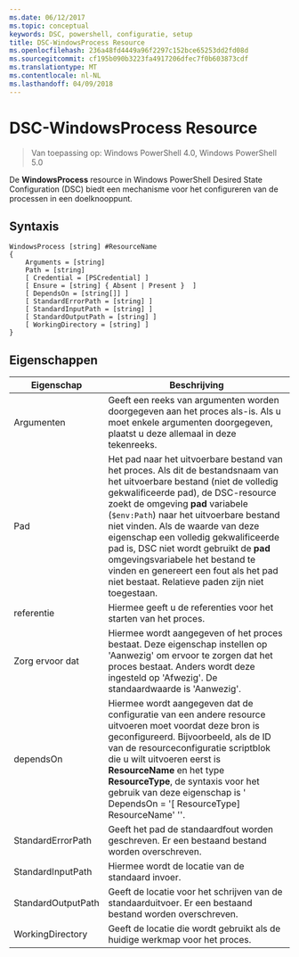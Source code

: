 ```yaml
---
ms.date: 06/12/2017
ms.topic: conceptual
keywords: DSC, powershell, configuratie, setup
title: DSC-WindowsProcess Resource
ms.openlocfilehash: 236a48fd4449a96f2297c152bce65253dd2fd08d
ms.sourcegitcommit: cf195b090b3223fa4917206dfec7f0b603873cdf
ms.translationtype: MT
ms.contentlocale: nl-NL
ms.lasthandoff: 04/09/2018
---
```

# <a name="dsc-windowsprocess-resource"></a>DSC-WindowsProcess Resource

> Van toepassing op: Windows PowerShell 4.0, Windows PowerShell 5.0

De **WindowsProcess** resource in Windows PowerShell Desired State Configuration (DSC) biedt een mechanisme voor het configureren van de processen in een doelknooppunt.

## <a name="syntax"></a>Syntaxis

```
WindowsProcess [string] #ResourceName
{
    Arguments = [string]
    Path = [string]
    [ Credential = [PSCredential] ]
    [ Ensure = [string] { Absent | Present }  ]
    [ DependsOn = [string[]] ]
    [ StandardErrorPath = [string] ]
    [ StandardInputPath = [string] ]
    [ StandardOutputPath = [string] ]
    [ WorkingDirectory = [string] ]
}
```

## <a name="properties"></a>Eigenschappen
|  Eigenschap  |  Beschrijving   |
|---|---|
| Argumenten| Geeft een reeks van argumenten worden doorgegeven aan het proces als-is. Als u moet enkele argumenten doorgegeven, plaatst u deze allemaal in deze tekenreeks.|
| Pad| Het pad naar het uitvoerbare bestand van het proces. Als dit de bestandsnaam van het uitvoerbare bestand (niet de volledig gekwalificeerde pad), de DSC-resource zoekt de omgeving **pad** variabele (`$env:Path`) naar het uitvoerbare bestand niet vinden. Als de waarde van deze eigenschap een volledig gekwalificeerde pad is, DSC niet wordt gebruikt de **pad** omgevingsvariabele het bestand te vinden en genereert een fout als het pad niet bestaat. Relatieve paden zijn niet toegestaan.|
| referentie| Hiermee geeft u de referenties voor het starten van het proces.|
| Zorg ervoor dat| Hiermee wordt aangegeven of het proces bestaat. Deze eigenschap instellen op 'Aanwezig' om ervoor te zorgen dat het proces bestaat. Anders wordt deze ingesteld op 'Afwezig'. De standaardwaarde is 'Aanwezig'.|
| dependsOn | Hiermee wordt aangegeven dat de configuratie van een andere resource uitvoeren moet voordat deze bron is geconfigureerd. Bijvoorbeeld, als de ID van de resourceconfiguratie scriptblok die u wilt uitvoeren eerst is __ResourceName__ en het type __ResourceType__, de syntaxis voor het gebruik van deze eigenschap is ' DependsOn = '[ ResourceType] ResourceName' ''.|
| StandardErrorPath| Geeft het pad de standaardfout worden geschreven. Er een bestaand bestand worden overschreven.|
| StandardInputPath| Hiermee wordt de locatie van de standaard invoer.|
| StandardOutputPath| Geeft de locatie voor het schrijven van de standaarduitvoer. Er een bestaand bestand worden overschreven.|
| WorkingDirectory| Geeft de locatie die wordt gebruikt als de huidige werkmap voor het proces.|